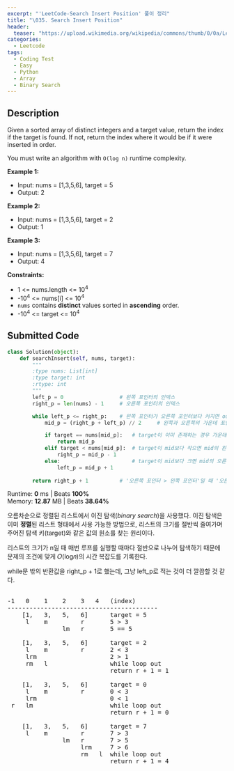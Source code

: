 ```yaml
---
excerpt: "'LeetCode-Search Insert Position' 풀이 정리"
title: "\035. Search Insert Position"
header:
  teaser: "https://upload.wikimedia.org/wikipedia/commons/thumb/0/0a/LeetCode_Logo_black_with_text.svg/458px-LeetCode_Logo_black_with_text.svg.png"
categories:
  - Leetcode
tags:
  - Coding Test
  - Easy
  - Python
  - Array
  - Binary Search
---
```


## <i class="fa-solid fa-file-lines"></i> Description

Given a sorted array of distinct integers and a target value, return the index if the target is found. If not, return the index where it would be if it were inserted in order.

You must write an algorithm with `O(log n)` runtime complexity.

**Example 1:**

- Input: nums = \[1,3,5,6], target = 5
- Output: 2

**Example 2:**

- Input: nums = \[1,3,5,6], target = 2
- Output: 1

**Example 3:**

- Input: nums = \[1,3,5,6], target = 7
- Output: 4

**Constraints:**

- 1 <= nums.length <= 10<sup>4</sup>
- -10<sup>4</sup> <= nums[i] <= 10<sup>4</sup>
- `nums` contains **distinct** values sorted in **ascending** order.
- -10<sup>4</sup> <= target <= 10<sup>4</sup>

## <i class="fa-solid fa-cloud-arrow-up"></i> Submitted Code

```python
class Solution(object):
    def searchInsert(self, nums, target):
        """
        :type nums: List[int]
        :type target: int
        :rtype: int
        """
        left_p = 0                  # 왼쪽 포인터의 인덱스
        right_p = len(nums) - 1     # 오른쪽 포인터의 인덱스

        while left_p <= right_p:    # 왼쪽 포인터가 오른쪽 포인터보다 커지면 out
            mid_p = (right_p + left_p) // 2     # 왼쪽과 오른쪽의 가운데 포인터의 인덱스

            if target == nums[mid_p]:   # target이 이미 존재하는 경우 가운데 포인터 반환
                return mid_p                
            elif target < nums[mid_p]:  # target이 mid보다 작으면 mid의 왼쪽 부분배열 탐색
                right_p = mid_p - 1
            else:                       # target이 mid보다 크면 mid의 오른쪽 부분배열 탐색
                left_p = mid_p + 1
            
        return right_p + 1          # '오른쪽 포인터 > 왼쪽 포인터'일 때 '오른쪽 포인터 + 1'에 삽입
```
<i class="fa-solid fa-clock"></i> Runtime: **0** ms \| Beats **100%**    
<i class="fa-solid fa-memory"></i> Memory: **12.87** MB \| Beats **38.64%**

오름차순으로 정렬된 리스트에서 이진 탐색(<em>binary search</em>)을 사용했다. 이진 탐색은 이미 **정렬**된 리스트 형태에서 사용 가능한 방법으로, 리스트의 크기를 절반씩 줄여가며 주어진 탐색 키(target)와 같은 값의 원소를 찾는 원리이다.   

리스트의 크기가 n일 때 매번 루프를 실행할 때마다 절반으로 나누어 탐색하기 때문에 문제의 조건에 맞게 𝑂(log𝑛)의 시간 복잡도를 기록한다.

while문 밖의 반환값을 right_p + 1로 했는데, 그냥 left_p로 적는 것이 더 깔끔할 것 같다.
<br><br>

<pre>
-1   0    1    2    3   4   (index)
-----------------------------------------
    [1,   3,   5,   6]      target = 5
     l    m         r       5 > 3
               lm   r       5 == 5
     
    [1,   3,   5,   6]      target = 2
     l    m         r       2 < 3
     lrm                    2 > 1
     rm   l                 while loop out
                            return r + 1 = 1
     
    [1,   3,   5,   6]      target = 0
     l    m         r       0 < 3
     lrm                    0 < 1
 r   lm                     while loop out
                            return r + 1 = 0
     
    [1,   3,   5,   6]      target = 7
     l    m         r       7 > 3
               lm   r       7 > 5
                    lrm     7 > 6
                    rm   l  while loop out
                            return r + 1 = 4
</pre>